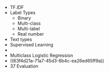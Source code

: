 - TF.IDF
- Label Types
	- Binary
	- Multi-class
	- Multi-label
	- Real number
- Text types
- Supervised Learning
-
- Multiclass Logistic Regression
- ((63f4d21a-71a7-45d3-8b4c-ea26ed65ff9a))
- 37 Evaluation